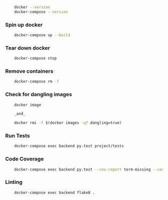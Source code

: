 ```sh
	docker --version
	docker-compose --version
```

### Spin up docker
```sh
	docker-compose up --build
```

### Tear down docker
```sh
	docker-compose stop
```

### Remove containers
```sh
	docker-compose rm -f
```

### Check for dangling images
```sh
	docker image

	_and_

	docker rmi -f $(docker images -qf dangling=true)
```

### Run Tests
```sh
	docker-compose exec backend py.test project/tests
```

### Code Coverage
```sh 
	docker-compose exec backend py.test --cov-report term-missing --cov project
```

### Linting
```sh 
	docker-compose exec backend flake8 .
```